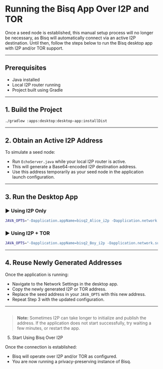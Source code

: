 # Running the Bisq App Over I2P and TOR

Once a seed node is established, this manual setup process will no longer be necessary, as Bisq will automatically connect via an active I2P destination. Until then, follow the steps below to run the Bisq desktop app with I2P and/or TOR support.

---

## Prerequisites

- Java installed
- Local I2P router running
- Project built using Gradle

---

## 1. Build the Project

```bash
./gradlew :apps:desktop:desktop-app:installDist
```

---

## 2. Obtain an Active I2P Address

To simulate a seed node:

- Run `EchoServer.java` while your local I2P router is active.
- This will generate a Base64-encoded I2P destination address.
- Use this address temporarily as your seed node in the application launch configuration.

---

## 3. Run the Desktop App

### ▶️ Using I2P Only

```bash
JAVA_OPTS="-Dapplication.appName=bisq2_Alice_i2p -Dapplication.network.supportedTransportTypes.0=I2P -Dapplication.network.seedAddressByTransportType.i2p.0=agBmOUKz36nwicE~cS8imtyTWhdu3fGA~9breLENDFHNByyD94-7vsMj4~0tY1GOOv0h8GNtTNWWo0RFR0S6BLkRv9QFldKmWNR~QnDHHVSnshgxzxZrawp6UsiAIUqFQ586dsH3M6x8LTHb1yEhC4~X0uDN481oA6CHs0VpsN1BzM90F9e4yQhcnSTKEeucy0QtOTkETtjqiFTmApKm~z6fQZ4aZyfxH7rCZs~HEKhJKM1-Qf~JAtfLU3ISstNP445-ecDB18gwnLQliOAk5Q3NK3vgoBt~bzPudiWTF5VN17XZVPorl0xIQhYwT5gMWCNFZlMam~gNlMCaYRXQWAlbJkGvuSzz~xWwbni0dqj2iZArAF8E10cEwOSEmt0x2kElQtTQyqyEXyooNZcQ8F1DOtd1-u-vK5SazaqYdxgW~d5K3ZIBJ0bP8hQaoCK24gal~Z~~WvyCinrmdUHHmUeA2dYAe0WIECQbgpHIG16cMMQptLcBzN1A3XsBxIqaAAAA:1234" apps/desktop/desktop-app/build/install/desktop-app/bin/desktop-app
```

### ▶️ Using I2P + TOR

```bash
JAVA_OPTS="-Dapplication.appName=bisq2_Boy_i2p -Dapplication.network.supportedTransportTypes.0=I2P -Dapplication.network.supportedTransportTypes.1=TOR -Dapplication.network.seedAddressByTransportType.i2p.0=5HCRWTJGEEvAERcmDRs2XlaXwwi845ZGOl6fVyHeVQoVAj0HPyJ2ahIXtp3jPUOiMaiTPebfLekpGYdOCRcWTun1zg0wwBqcuw7T1QZ~mQaZis3v6ypFxF2XPmjpQn5cPHOlxdHwR-F8QWmKHe6yrV7-8oSGElf0~SQ6LBsCQo125mpjPNa3JNdfvVpxIgCPpoTikpwBMlT44uq1-h8EWd0nv33JKHQlz1d6ZQKVArd8OeEy3fCZxI~B-JuT1lz8ddnzVtgeJXqDNjnHYMZaPqxYl0HiW5-WgFqtpjwot76rRzS2z5v62xB3~H6DOkAhfqWR0hZU5NJ0r3FJzfTcUVa8njJqmHnOuF7JmJsT3oYi5xLjyQjwJfaC8fx7CO16FTlkmabamhU9eoZd4SJ1F2NujGrTemybFrcUi4tgIyjRdse6L3Uu6R26rKrScoWVDgqQG5XgDUs4kR8nTDJg0BBBQEDbsZDqtP-NLam~yEBNP~NIrlylRspDrp1ccsliAAAA:53886 -Dapplication.network.seedAddressByTransportType.tor.1=ctcce2hieq3v2tcmeaapwfbnoc6s546rsqbd3etfsmxx5zdekigyhtyd.onion:31873" apps/desktop/desktop-app/build/install/desktop-app/bin/desktop-app
```

---

## 4. Reuse Newly Generated Addresses

Once the application is running:

- Navigate to the Network Settings in the desktop app.
- Copy the newly generated I2P or TOR address.
- Replace the seed address in your `JAVA_OPTS` with this new address.
- Repeat Step 3 with the updated configuration.

---

## 
> **Note:** Sometimes I2P can take longer to initialize and publish the address. If the application does not start successfully, try waiting a few minutes, or restart the app.

5. Start Using Bisq Over I2P

Once the connection is established:

- Bisq will operate over I2P and/or TOR as configured.
- You are now running a privacy-preserving instance of Bisq.
